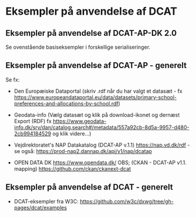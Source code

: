 # Eksempler på anvendelse af DCAT

## Eksempler på anvendelse af DCAT-AP-DK 2.0
Se ovenstående basiseksempler i forskellige serialiseringer. 

## Eksempler på anvendelse af DCAT-AP - generelt
Se fx:

* Den Europæiske Dataportal (skriv .rdf når du har valgt et datasæt - fx
https://www.europeandataportal.eu/data/datasets/primary-school-preferences-and-allocations-by-school.rdf)

* Geodata-info (Vælg datasæt og klik på download-ikonet og dernæst Export (RDF)
fx https://www.geodata-info.dk/srv/dan/catalog.search#/metadata/557a92cb-8d5a-9957-d480-2cb994184529 og klik videre...)

* Vejdirektoratet's NAP Datakatalog (DCAT-AP v.1.1) https://nap.vd.dk/rdf - se også: https://prod-nap2.dannap.dk/api/v1/nap/dcatap

* OPEN DATA DK https://www.opendata.dk/ 
OBS; (CKAN - DCAT-AP v1.1. mapping) https://github.com/ckan/ckanext-dcat

## Eksempler på anvendelse af DCAT - generelt
* DCAT-eksempler fra W3C: https://github.com/w3c/dxwg/tree/gh-pages/dcat/examples
